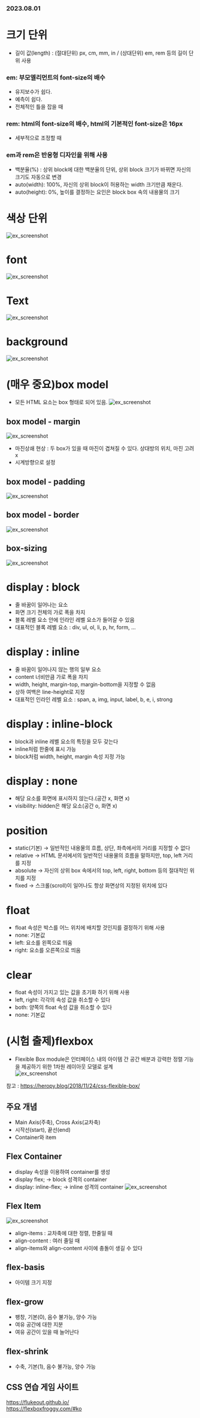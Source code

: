 ### 2023.08.01
# 크기 단위
- 길이 값(length) : (절대단위) px, cm, mm, in / (상대단위) em, rem 등의 길이 단위 사용
### em: 부모엘리먼트의 font-size의 배수  
- 유지보수가 쉽다.  
- 예측이 쉽다.  
- 전체적인 틀을 잡을 때
### rem: html의 font-size의 배수, html의 기본적인 font-size은 16px   
- 세부적으로 조정할 때
### em과 rem은 반응형 디자인을 위해 사용
- 백분율(%) : 상위 block에 대한 백분율의 단위, 상위 block 크기가 바뀌면 자신의 크기도 자동으로 변경
- auto(width): 100%, 자신의 상위 block이 허용하는 width 크기만큼 채운다.
- auto(height): 0%, 높이를 결정하는 요인은 block box 속의 내용물의 크기
# 색상 단위
![ex_screenshot](/images/색상단위.PNG)
# font
![ex_screenshot](/images/font.PNG)
# Text
![ex_screenshot](/images/text.PNG)
# background
![ex_screenshot](/images/background.PNG)
# (매우 중요)box model
- 모든 HTML 요소는 box 형태로 되어 있음.
![ex_screenshot](/images/box_model.PNG)
## box model - margin
![ex_screenshot](/images/margin.PNG)
- 마진상쇄 현상 : 두 box가 있을 때 마진이 겹쳐질 수 있다. 상대방의 위치, 마진 고려 x
- 시계방향으로 설정
## box model - padding
![ex_screenshot](/images/padding.PNG)
## box model - border
![ex_screenshot](/images/border.PNG)
## box-sizing
![ex_screenshot](/images/box-sizing.PNG)
# display : block
- 줄 바꿈이 일어나는 요소
- 화면 크기 전체의 가로 폭을 차지
- 블록 레벨 요소 안에 인라인 레벨 요소가 들어갈 수 있음
- 대표적인 블록 레벨 요소 : div, ul, ol, li, p, hr, form, ...
# display : inline
- 줄 바꿈이 일어나지 않는 행의 일부 요소
- content 너비만큼 가로 폭을 차지
- width, height, margin-top, margin-bottom을 지정할 수 없음
- 상하 여백은 line-height로 지정
- 대표적인 인라인 레벨 요소 : span, a, img, input, label, b, e, i, strong
# display : inline-block
- block과 inline 레벨 요소의 특징을 모두 갖는다
- inline처럼 한줄에 표시 가능
- block처럼 width, height, margin 속성 지정 가능
# display : none
- 해당 요소를 화면에 표시하지 않는다.(공간 x, 화면 x)
- visibility: hidden은 해당 요소(공간 o, 화면 x)
# position
- static(기본) -> 일반적인 내용물의 흐름, 상단, 좌측에서의 거리를 지정할 수 없다
- relative -> HTML 문서에서의 일반적인 내용물의 흐름을 말하지만, top, left 거리를 지정
- absolute -> 자신의 상위 box 속에서의 top, left, right, bottom 등의 절대적인 위치를 지정
- fixed -> 스크롤(scroll)이 일어나도 항상 화면상의 지정된 위치에 있다
# float
- float 속성은 박스를 어느 위치에 배치할 것인지를 결정하기 위해 사용
- none: 기본값
- left: 요소를 왼쪽으로 띄움
- right: 요소를 오른쪽으로 띄움
# clear 
- float 속성이 가지고 있는 값을 초기화 하기 위해 사용
- left, right: 각각의 속성 값을 취소할 수 있다
- both: 양쪽의 float 속성 값을 취소할 수 있다
- none: 기본값

# (시험 출제)flexbox
- Flexible Box module은 인터페이스 내의 아이템 간 공간 배분과 강력한 정렬 기능을 제공하기 위한 1차원 레이아웃 모델로 설계  
![ex_screenshot](/images/flexbox.png)  

참고 : https://heropy.blog/2018/11/24/css-flexible-box/

## 주요 개념
- Main Axis(주축), Cross Axis(교차축)
- 시작선(start), 끝선(end)
- Container와 item

## Flex Container
- display 속성을 이용하여 container를 생성
- display flex; -> block 성격의 container
- display: inline-flex; -> inline 성격의 container
![ex_screenshot](/images/flex_container.PNG)  

## Flex Item
![ex_screenshot](/images/flex_item.PNG)

- align-items : 교차축에 대한 정렬, 한줄일 때
- align-content : 여러 줄일 때
- align-items와 align-content 사이에 충돌이 생길 수 있다  

## flex-basis
- 아이템 크기 지정

## flex-grow
- 팽창, 기본(0), 음수 불가능, 양수 가능
- 여유 공간에 대한 지분
- 여유 공간이 있을 때 늘어난다
## flex-shrink
- 수축, 기본(1), 음수 불가능, 양수 가능


## CSS 연습 게임 사이트
https://flukeout.github.io/  
https://flexboxfroggy.com/#ko

